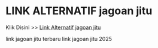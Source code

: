 # LINK ALTERNATIF jagoan jitu

Klik Disini >> <a href="https://linksto.pages.dev/">Link Alternatif jagoan jitu </a>

link jagoan jitu terbaru
link jagoan jitu 2025